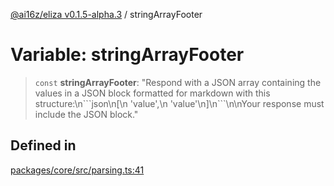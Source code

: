 [@ai16z/eliza v0.1.5-alpha.3](../index.md) / stringArrayFooter

# Variable: stringArrayFooter

> `const` **stringArrayFooter**: "Respond with a JSON array containing the values in a JSON block formatted for markdown with this structure:\n\`\`\`json\n\[\n  'value',\n  'value'\n\]\n\`\`\`\n\nYour response must include the JSON block."

## Defined in

[packages/core/src/parsing.ts:41](https://github.com/tfleets/Ava/blob/main/packages/core/src/parsing.ts#L41)

